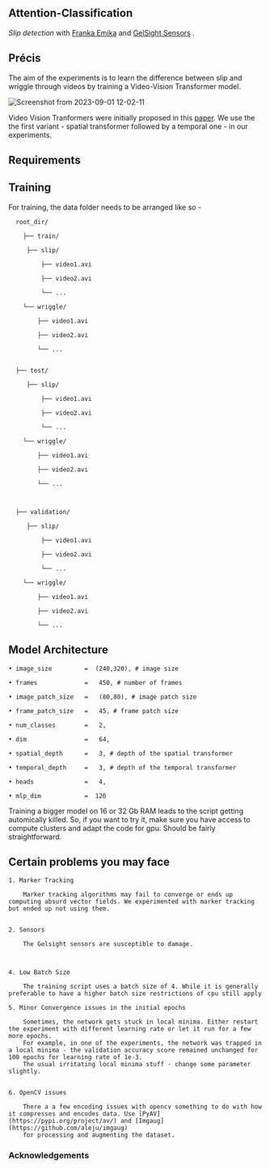 ## Attention-Classification
*Slip detection* with [Franka Emika](https://www.franka.de/) and [GelSight Sensors](https://www.gelsight.com/gelsightmini/) .

## Précis
The aim of the experiments is to learn the difference between slip and wriggle through videos by training a Video-Vision Transformer model.

![Screenshot from 2023-09-01 12-02-11](https://github.com/amitparag/Attention-Classification/assets/19486899/be3a25a3-36e6-43ac-a242-4a00f55a82d1)

Video Vision Tranformers were initially proposed in this [paper](https://arxiv.org/abs/2103.15691). We use the the first variant - spatial transformer followed by a temporal one - in our experiments. 

## Requirements

## Training

  For training, the data folder needs to be arranged like so -

      root_dir/
      
        ├── train/
    
         ├── slip/
      
             ├── video1.avi
      
             ├── video2.avi
      
             └── ...
       
        └── wriggle/
         
            ├── video1.avi
      
            ├── video2.avi
      
            └── ...
  
        
      ├── test/
    
         ├── slip/
      
             ├── video1.avi
      
             ├── video2.avi
      
             └── ...
       
        └── wriggle/
         
            ├── video1.avi
      
            ├── video2.avi
      
            └── ...
  
  
              
      ├── validation/
    
         ├── slip/
      
             ├── video1.avi
      
             ├── video2.avi
      
             └── ...
       
        └── wriggle/
         
            ├── video1.avi
      
            ├── video2.avi
      
            └── ...
    





## Model Architecture

    • image_size         =  (240,320), # image size
    
    • frames             =   450, # number of frames
    
    • image_patch_size   =   (80,80), # image patch size
    
    • frame_patch_size   =   45, # frame patch size
    
    • num_classes        =   2,
    
    • dim                =   64,
    
    • spatial_depth      =   3, # depth of the spatial transformer
    
    • temporal_depth     =   3, # depth of the temporal transformer
    
    • heads              =   4,
    
    • mlp_dim            =  126


Training a bigger model on 16 or 32 Gb RAM leads to the script getting automically killed. 
So, if you want to try it, make sure you have access to compute clusters and adapt the code for gpu. Should be fairly straightforward. 


## Certain problems you may face

    1. Marker Tracking
  
        Marker tracking algorithms may fail to converge or ends up computing absurd vector fields. We experimented with marker tracking but ended up not using them.
         
  
    2. Sensors
  
        The Gelsight sensors are susceptible to damage.
      
    
  
    4. Low Batch Size

        The training script uses a batch size of 4. While it is generally preferable to have a higher batch size restrictions of cpu still apply
  
    5. Minor Convergence issues in the initial epochs

        Sometimes, the network gets stuck in local minima. Either restart the experiment with different learning rate or let it run for a few more epochs.
        For example, in one of the experiments, the network was trapped in a local minima - the validation accuracy score remained unchanged for 100 epochs for learning rate of 1e-3.
        The usual irritating local minima stuff - change some parameter slightly. 
        
  
    6. OpenCV issues

        There a a few encoding issues with opencv something to do with how it compresses and encodes data. Use [PyAV](https://pypi.org/project/av/) and [Imgaug](https://github.com/aleju/imgaug)
        for processing and augmenting the dataset.

### Acknowledgements
